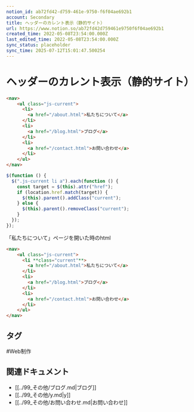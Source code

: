 ```yaml
---
notion_id: ab72fd42-d759-461e-9750-f6f04ae692b1
account: Secondary
title: ヘッダーのカレント表示（静的サイト）
url: https://www.notion.so/ab72fd42d759461e9750f6f04ae692b1
created_time: 2022-05-08T23:54:00.000Z
last_edited_time: 2022-05-08T23:54:00.000Z
sync_status: placeholder
sync_time: 2025-07-12T15:01:47.500254
---
```

# ヘッダーのカレント表示（静的サイト）

```html
<nav>
	<ul class="js-current">
	  <li>
	    <a href="/about.html">私たちについて</a>
	  </li>
	  <li>
	    <a href="/blog.html">ブログ</a>
	  </li>
	  <li>
	    <a href="/contact.html">お問い合わせ</a>
	  </li>
	</ul>
</nav>
```
```javascript
$(function () {
  $(".js-current li a").each(function () {
    const target = $(this).attr("href");
    if (location.href.match(target)) {
      $(this).parent().addClass("current");
    } else {
      $(this).parent().removeClass("current");
    }
  });
});
```
「私たちについて」ページを開いた時のhtml
```html
<nav>
	<ul class="js-current">
	  <li **class="current"**>
	    <a href="/about.html">私たちについて</a>
	  </li>
	  <li>
	    <a href="/blog.html">ブログ</a>
	  </li>
	  <li>
	    <a href="/contact.html">お問い合わせ</a>
	  </li>
	</ul>
</nav>
```

## タグ

#Web制作 

## 関連ドキュメント

- [[../99_その他/ブログ.md|ブログ]]
- [[../99_その他/y.md|y]]
- [[../99_その他/お問い合わせ.md|お問い合わせ]]
